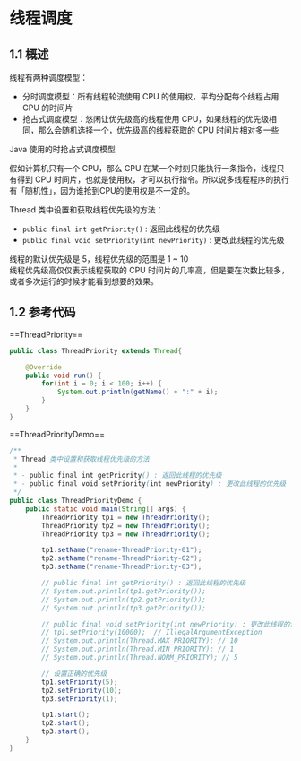 # 线程调度

## 1.1 概述

线程有两种调度模型：

- 分时调度模型：所有线程轮流使用 CPU 的使用权，平均分配每个线程占用 CPU 的时间片
- 抢占式调度模型：悠闲让优先级高的线程使用 CPU，如果线程的优先级相同，那么会随机选择一个，优先级高的线程获取的 CPU 时间片相对多一些

Java 使用的时抢占式调度模型

假如计算机只有一个 CPU，那么 CPU 在某一个时刻只能执行一条指令，线程只有得到 CPU 时间片，也就是使用权，才可以执行指令。所以说多线程程序的执行有「随机性」，因为谁抢到CPU的使用权是不一定的。

Thread 类中设置和获取线程优先级的方法：

- `public final int getPriority()` : 返回此线程的优先级
- `public final void setPriority(int newPriority)` : 更改此线程的优先级

线程的默认优先级是 5，线程优先级的范围是 1 ~ 10<br>线程优先级高仅仅表示线程获取的 CPU 时间片的几率高，但是要在次数比较多，或者多次运行的时候才能看到想要的效果。

## 1.2 参考代码

==ThreadPriority==

```java
public class ThreadPriority extends Thread{

    @Override
    public void run() {
        for(int i = 0; i < 100; i++) {
            System.out.println(getName() + ":" + i);
        }
    }
}
```

==ThreadPriorityDemo==

```java
/**
 * Thread 类中设置和获取线程优先级的方法
 *
 * - public final int getPriority() : 返回此线程的优先级
 * - public final void setPriority(int newPriority) : 更改此线程的优先级
 */
public class ThreadPriorityDemo {
    public static void main(String[] args) {
        ThreadPriority tp1 = new ThreadPriority();
        ThreadPriority tp2 = new ThreadPriority();
        ThreadPriority tp3 = new ThreadPriority();

        tp1.setName("rename-ThreadPriority-01");
        tp2.setName("rename-ThreadPriority-02");
        tp3.setName("rename-ThreadPriority-03");

        // public final int getPriority() : 返回此线程的优先级
        // System.out.println(tp1.getPriority());
        // System.out.println(tp2.getPriority());
        // System.out.println(tp3.getPriority());

        // public final void setPriority(int newPriority) : 更改此线程的优先级
        // tp1.setPriority(10000);  // IllegalArgumentException
        // System.out.println(Thread.MAX_PRIORITY); // 10
        // System.out.println(Thread.MIN_PRIORITY); // 1
        // System.out.println(Thread.NORM_PRIORITY); // 5

        // 设置正确的优先级
        tp1.setPriority(5);
        tp2.setPriority(10);
        tp3.setPriority(1);

        tp1.start();
        tp2.start();
        tp3.start();
    }
}
```

